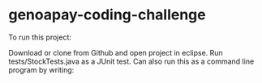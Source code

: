 # genoapay-coding-challenge

To run this project:

Download or clone from Github and open project in eclipse.
Run tests/StockTests.java as a JUnit test.
Can also run this as a command line program by writing:
